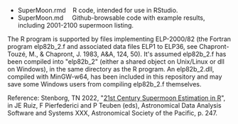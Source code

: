 - SuperMoon.rmd &nbsp;&nbsp; R code, intended for use in RStudio.<br />
- SuperMoon.md &nbsp;&nbsp;&nbsp; Github-browsable code with example results, including 2001-2100 supermoon listing.

The R program is supported by files implementing ELP-2000/82 (the Fortran program elp82b_2.f and associated data files ELP1 to ELP36, see Chapront-Touzé, M., & Chapront, J. 1983, A&A, 124, 50). It's assumed elp82b_2.f has been compiled into "elp82b_2" (either a shared object on Unix/Linux or dll on Windows), in the same directory as the R program. An elp82b_2.dll, compiled with MinGW-w64, has been included in this repository and may save some Windows users from compiling elp82b_2.f themselves.

Reference: Stenborg, TN 2022, "[21st Century Supermoon Estimation in R](https://aspbooks.org/custom/publications/paper/532-0247.html)", in JE Ruiz, F Pierfederici and P Teuben (eds), Astronomical Data Analysis Software and Systems XXX, Astronomical Society of the Pacific, p. 247.
